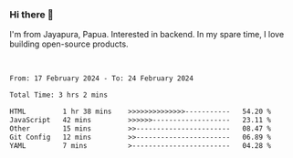 ### Hi there 👋

I'm from Jayapura, Papua. Interested in backend. In my spare time, I love building open-source products.

<br>

 
 <!--START_SECTION:waka-->

```txt
From: 17 February 2024 - To: 24 February 2024

Total Time: 3 hrs 2 mins

HTML         1 hr 38 mins    >>>>>>>>>>>>>>-----------   54.20 %
JavaScript   42 mins         >>>>>>-------------------   23.11 %
Other        15 mins         >>-----------------------   08.47 %
Git Config   12 mins         >>-----------------------   06.89 %
YAML         7 mins          >------------------------   04.28 %
```

<!--END_SECTION:waka-->
